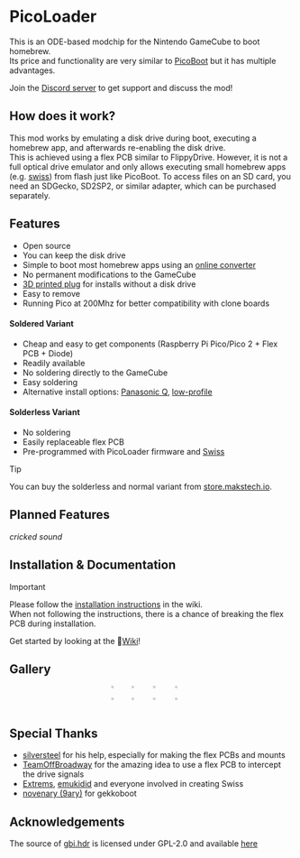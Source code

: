 # PicoLoader
This is an ODE-based modchip for the Nintendo GameCube to boot homebrew.\
Its price and functionality are very similar to [PicoBoot](https://github.com/webhdx/PicoBoot) but it has multiple advantages.

Join the [Discord server](https://discord.gg/YtA9aU3BKZ) to get support and discuss the mod!

## How does it work?
This mod works by emulating a disk drive during boot, executing a homebrew app, and afterwards re-enabling the disk drive.\
This is achieved using a flex PCB similar to FlippyDrive.
However, it is not a full optical drive emulator and only allows executing small homebrew apps (e.g. [swiss](https://github.com/emukidid/swiss-gc)) from flash just like PicoBoot.
To access files on an SD card, you need an SDGecko, SD2SP2, or similar adapter, which can be purchased separately.

## Features
- Open source
- You can keep the disk drive
- Simple to boot most homebrew apps using an [online converter](https://makeo.github.io/PicoLoader/converter/)
- No permanent modifications to the GameCube
- [3D printed plug](https://github.com/makeo/PicoLoader/raw/refs/heads/main/mount/Drive_PlugV1.1.stl) for installs without a disk drive 
- Easy to remove
- Running Pico at 200Mhz for better compatibility with clone boards

#### Soldered Variant
- Cheap and easy to get components (Raspberry Pi Pico/Pico 2 + Flex PCB + Diode)
- Readily available
- No soldering directly to the GameCube
- Easy soldering
- Alternative install options: [Panasonic Q](https://github.com/makeo/PicoLoader/wiki/4.-Advanced-Section#panasonic-q-install-option), [low-profile](https://github.com/makeo/PicoLoader/wiki/4.-Advanced-Section#low-profile-install-option)

#### Solderless Variant
- No soldering
- Easily replaceable flex PCB
- Pre-programmed with PicoLoader firmware and [Swiss](https://github.com/emukidid/swiss-gc)
> [!TIP]
> You can buy the solderless and normal variant from [store.makstech.io](https://store.makstech.io/).

## Planned Features
*cricked sound*

## Installation & Documentation
> [!IMPORTANT]
> Please follow the [installation instructions](https://makeo.github.io/PicoLoader/) in the wiki.\
> When not following the instructions, there is a chance of breaking the flex PCB during installation.

Get started by looking at the 📖[Wiki](https://github.com/makeo/PicoLoader/wiki/1.-Home)!

## Gallery

<div style="display: flex; gap: 10px; flex-wrap: nowrap; justify-content: center;">
  <a href="#"><img style="width: 23%; height: auto;" alt="1" src="https://github.com/user-attachments/assets/9dbe6a59-c3cd-4a4b-9462-4ebc6618a6cf" /></a>
  <a href="#"><img style="width: 23%; height: auto;" alt="2" src="https://github.com/user-attachments/assets/87efdaf1-e2e6-4f9f-9bec-5a52d9c549fe" /></a>
  <a href="#"><img style="width: 23%; height: auto;" alt="3" src="https://github.com/user-attachments/assets/02900e41-325a-48d2-bb01-8081845d7696" /></a>
  <a href="#"><img style="width: 23%; height: auto;" alt="4" src="https://github.com/user-attachments/assets/9d39575d-f7d6-4cbe-b33c-1c6f40ef0f82" /></a>
</div>
<div style="display: flex; gap: 10px; flex-wrap: nowrap; justify-content: center;">
  <a href="#"><img style="width: 23%; height: auto;" alt="1" src="https://github.com/user-attachments/assets/6027feaa-74c6-407d-be00-104c46bffad4" /></a>
  <a href="#"><img style="width: 23%; height: auto;" alt="2" src="https://github.com/user-attachments/assets/d55b692a-20f6-4cfc-925d-57860416c55e" /></a>
  <a href="#"><img style="width: 23%; height: auto;" alt="3" src="https://github.com/user-attachments/assets/2b155744-3261-40e2-8d08-9167f2aca5f7" /></a>
  <a href="#"><img style="width: 23%; height: auto;" alt="4" src="https://github.com/user-attachments/assets/85811813-3d21-497a-a214-eda23bb56491" /></a>
</div>

## Special Thanks
- [silversteel](https://github.com/silverstee1) for his help, especially for making the flex PCBs and mounts
- [TeamOffBroadway](https://github.com/OffBroadway) for the amazing idea to use a flex PCB to intercept the drive signals
- [Extrems](https://github.com/Extrems), [emukidid](https://github.com/emukidid) and everyone involved in creating Swiss
- [novenary (9ary)](https://github.com/9ary) for gekkoboot

## Acknowledgements
The source of [gbi.hdr](https://github.com/makeo/PicoLoader/blob/main/picoloader/data/gbi.hdr) is licensed under GPL-2.0 and available [here](https://github.com/makeo/cubeboot-tools)
